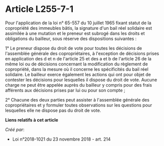 # Article L255-7-1

Pour l'application de la loi n° 65-557 du 10 juillet 1965 fixant statut de la copropriété des immeubles bâtis, la signature
d'un bail réel solidaire est assimilée à une mutation et le preneur est subrogé dans les droits et obligations du bailleur,
sous réserve des dispositions suivantes :

1° Le preneur dispose du droit de vote pour toutes les décisions de l'assemblée générale des copropriétaires, à l'exception
de décisions prises en application des d et n de l'article 25 et des a et b de l'article 26 de la même loi ou de décisions
concernant la modification du règlement de copropriété, dans la mesure où il concerne les spécificités du bail réel
solidaire. Le bailleur exerce également les actions qui ont pour objet de contester les décisions pour lesquelles il dispose
du droit de vote. Aucune charge ne peut être appelée auprès du bailleur y compris pour des frais afférents aux décisions
prises par lui ou pour son compte ;

2° Chacune des deux parties peut assister à l'assemblée générale des copropriétaires et y formuler toutes observations sur
les questions pour lesquelles elle ne dispose pas du droit de vote.

**Liens relatifs à cet article**

_Créé par_:

  - Loi n°2018-1021 du 23 novembre 2018 - art. 214
